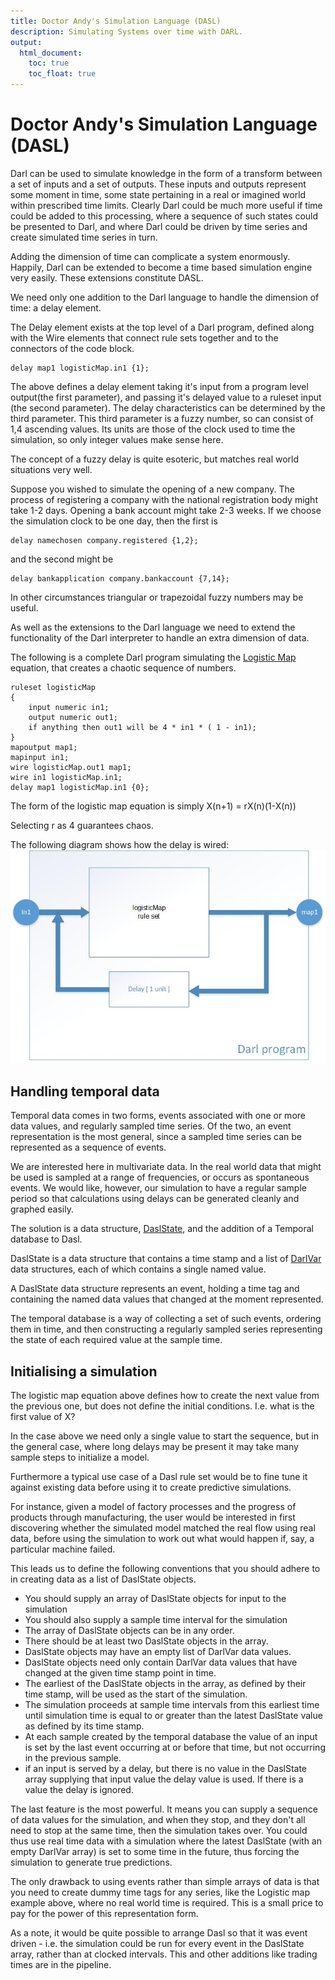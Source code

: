 ```yaml
---
title: Doctor Andy's Simulation Language (DASL)
description: Simulating Systems over time with DARL.
output:
  html_document:
    toc: true
    toc_float: true
---
```



Doctor Andy's Simulation Language (DASL)
===

Darl can be used to simulate knowledge in the form of a transform between a set of inputs and a set of outputs.
These inputs and outputs represent some moment in time, some state pertaining in a real or imagined world within prescribed time limits.
Clearly Darl could be much more useful if time could be added to this processing, where a sequence of such states could be presented to Darl, and where Darl could be driven by time series and create simulated time series in turn.

Adding the dimension of time can complicate a system enormously. 
Happily, Darl can be extended to become a time based simulation engine very easily. These extensions constitute DASL.

We need only one addition to the Darl language to handle the dimension of time: a delay element.

The Delay element exists at the top level of a Darl program, defined along with the Wire elements that connect rule sets together and to the connectors of the code block.

```darl
delay map1 logisticMap.in1 {1};
```

The above defines a delay element taking it's input from a program level output(the first parameter), and passing it's delayed value to a ruleset input (the second parameter). The delay characteristics can be determined by the third parameter.
This third parameter is a fuzzy number, so can consist of 1,4 ascending values. Its units are those of the clock used to time the simulation, so only integer values make sense here.

The concept of a fuzzy delay is quite esoteric, but matches real world situations very well.

Suppose you wished to simulate the opening of a new company. The process of registering a company with the national registration body might take 1-2 days. Opening a bank account might take 2-3 weeks.
If we choose the simulation clock to be one day, then the first is
```darl
delay namechosen company.registered {1,2};
```

and the second might be

```darl
delay bankapplication company.bankaccount {7,14};
```

In other circumstances triangular or trapezoidal fuzzy numbers may be useful.

As well as the extensions to the Darl language we need to extend the functionality of the Darl interpreter to handle an extra dimension of data.

The following is a complete Darl program simulating the [Logistic Map](https://en.wikipedia.org/wiki/Logistic_map) equation, that creates a chaotic sequence of numbers.

```darl
ruleset logisticMap
{
    input numeric in1;
    output numeric out1;
    if anything then out1 will be 4 * in1 * ( 1 - in1);
}
mapoutput map1;
mapinput in1;
wire logisticMap.out1 map1;
wire in1 logisticMap.in1;
delay map1 logisticMap.in1 {0};
```

The form of the logistic map equation is simply X(n+1) = rX(n)(1-X(n))

Selecting r as 4 guarantees chaos.

The following diagram shows how the delay is wired:
![logistic map diagram](/images/Logisticmap_diagram.jpg)

## Handling temporal data
Temporal data comes in two forms, events associated with one or more data values, and regularly sampled time series.
Of the two, an event representation is the most general, since a sampled time series can be represented as a sequence of events.

We are interested here in multivariate data. In the real world data that might be used is sampled at a range of frequencies, or occurs as spontaneous events.
We would like, however, our simulation to have a regular sample period so that calculations using delays can be generated cleanly and graphed easily.

The solution is a data structure, [DaslState](./DaslState), and the addition of a Temporal database to Dasl.

DaslState is a data structure that contains a time stamp and a list of [DarlVar](./DarlVar) data structures, each of which contains a single named value.

A DaslState data structure represents an event, holding a time tag and containing the named data values that changed at the moment represented.

The temporal database is a way of collecting a set of such events, ordering them in time, and then constructing a regularly sampled series representing the state of each required value at the sample time.

## Initialising a simulation

The logistic map equation above defines how to create the next value from the previous one, but does not define the initial conditions.
I.e. what is the first value of X?

In the case above we need only a single value to start the sequence, but in the general case, where long delays may be present it may take many sample steps to initialize a model.

Furthermore a typical use case of a Dasl rule set  would be to fine tune it against existing data before using it to create predictive simulations.

For instance, given a model of factory processes and the progress of products through manufacturing, the user would be interested in first discovering whether the simulated model matched the real flow using real data, before using the simulation to work out what would happen if, say, a particular machine failed.

This leads us to define the following conventions that you should adhere to in creating data as a list of DaslState objects.

+ You should supply an array of DaslState objects for input to the simulation
+ You should also supply a sample time interval for the simulation
+ The array of DaslState objects can be in any order.
+ There should be at least two DaslState objects in the array.
+ DaslState objects may have an empty list of DarlVar data values.
+ DaslState objects need only contain DarlVar data values that have changed at the given time stamp point in time.
+ The earliest of the DaslState objects in the array, as defined by their time stamp, will be used as the start of the simulation.
+ The simulation proceeds at sample time intervals from this earliest time until simulation time is equal to or greater than the latest DaslState value as defined by its time stamp.
+ At each sample created by the temporal database the value of an input is set by the last event occurring at or before that time, but not occurring in the previous sample.
+ if an input is served by a delay, but there is no value in the DaslState array supplying that input value the delay value is used. If there is a value the delay is ignored.

The last feature is the most powerful. It means you can supply a sequence of data values for the simulation, and when they stop, and they don't all need to stop at the same time, then the simulation takes over.
You could thus use real time data with a simulation where the latest DaslState (with an empty DarlVar array) is set to some time in the future, thus forcing the simulation to generate true predictions.

The only drawback to using events rather than simple arrays of data is that you need to create dummy time tags for any series, like the Logistic map example above, where no real world time is required. This is a small price to pay for the power of this representation form.

As a note, it would be quite possible to arrange Dasl so that it was event driven - i.e. the simulation could be run for every event in the DaslState array, rather than at clocked intervals. This and other additions like trading times are in the pipeline.



